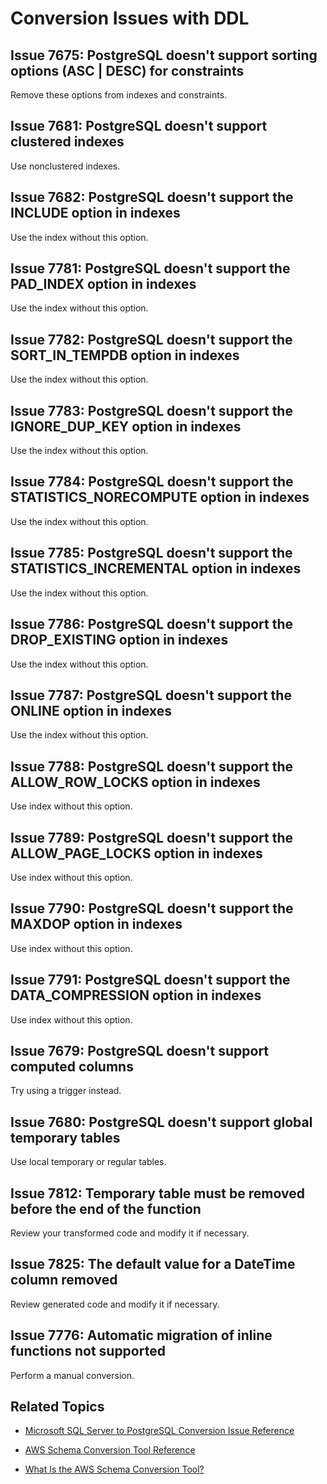 # Conversion Issues with DDL<a name="sct-reference-Microsoft-SQL-Server-PostgreSQL-DDL"></a>

## Issue 7675: PostgreSQL doesn't support sorting options \(ASC | DESC\) for constraints<a name="sct-reference-7675"></a>

Remove these options from indexes and constraints\.

## Issue 7681: PostgreSQL doesn't support clustered indexes<a name="sct-reference-7681"></a>

Use nonclustered indexes\.

## Issue 7682: PostgreSQL doesn't support the INCLUDE option in indexes<a name="sct-reference-7682"></a>

Use the index without this option\.

## Issue 7781: PostgreSQL doesn't support the PAD\_INDEX option in indexes<a name="sct-reference-7781"></a>

Use the index without this option\.

## Issue 7782: PostgreSQL doesn't support the SORT\_IN\_TEMPDB option in indexes<a name="sct-reference-7782"></a>

Use the index without this option\.

## Issue 7783: PostgreSQL doesn't support the IGNORE\_DUP\_KEY option in indexes<a name="sct-reference-7783"></a>

Use the index without this option\.

## Issue 7784: PostgreSQL doesn't support the STATISTICS\_NORECOMPUTE option in indexes<a name="sct-reference-7784"></a>

Use the index without this option\.

## Issue 7785: PostgreSQL doesn't support the STATISTICS\_INCREMENTAL option in indexes<a name="sct-reference-7785"></a>

Use the index without this option\.

## Issue 7786: PostgreSQL doesn't support the DROP\_EXISTING option in indexes<a name="sct-reference-7786"></a>

Use the index without this option\.

## Issue 7787: PostgreSQL doesn't support the ONLINE option in indexes<a name="sct-reference-7787"></a>

Use the index without this option\.

## Issue 7788: PostgreSQL doesn't support the ALLOW\_ROW\_LOCKS option in indexes<a name="sct-reference-7788"></a>

Use index without this option\.

## Issue 7789: PostgreSQL doesn't support the ALLOW\_PAGE\_LOCKS option in indexes<a name="sct-reference-7789"></a>

Use index without this option\.

## Issue 7790: PostgreSQL doesn't support the MAXDOP option in indexes<a name="sct-reference-7790"></a>

Use index without this option\.

## Issue 7791: PostgreSQL doesn't support the DATA\_COMPRESSION option in indexes<a name="sct-reference-7791"></a>

Use index without this option\.

## Issue 7679: PostgreSQL doesn't support computed columns<a name="sct-reference-7679"></a>

Try using a trigger instead\.

## Issue 7680: PostgreSQL doesn't support global temporary tables<a name="sct-reference-7680"></a>

Use local temporary or regular tables\.

## Issue 7812: Temporary table must be removed before the end of the function<a name="sct-reference-7812"></a>

Review your transformed code and modify it if necessary\.

## Issue 7825: The default value for a DateTime column removed<a name="sct-reference-7825"></a>

Review generated code and modify it if necessary\.

## Issue 7776: Automatic migration of inline functions not supported<a name="sct-reference-7776"></a>

Perform a manual conversion\.

## Related Topics<a name="sct-reference-Microsoft-SQL-Server-PostgreSQL-DDL-related"></a>

+  [Microsoft SQL Server to PostgreSQL Conversion Issue Reference](sct-reference-Microsoft-SQL-Server-PostgreSQL.md) 

+  [AWS Schema Conversion Tool Reference](CHAP_SchemaConversionTool.Reference.md) 

+  [What Is the AWS Schema Conversion Tool?](Welcome.md) 
